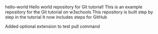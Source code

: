 hello-world
Hello world repository for Git tutorial! This is an example repository for the Git tutorial on w3schools
This repository is built step by step in the tutorial
It now includes steps for GitHub

Added optional extension to test pull command

